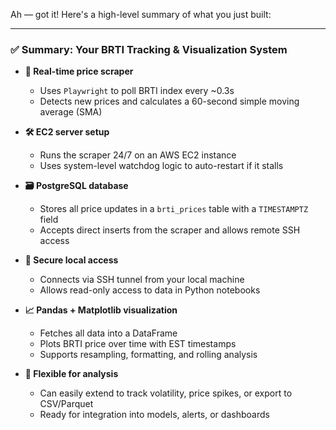 Ah — got it! Here's a high-level summary of what you just built:

---

### ✅ Summary: Your BRTI Tracking & Visualization System

* **📡 Real-time price scraper**

  * Uses `Playwright` to poll BRTI index every \~0.3s
  * Detects new prices and calculates a 60-second simple moving average (SMA)

* **🛠 EC2 server setup**

  * Runs the scraper 24/7 on an AWS EC2 instance
  * Uses system-level watchdog logic to auto-restart if it stalls

* **🗃 PostgreSQL database**

  * Stores all price updates in a `brti_prices` table with a `TIMESTAMPTZ` field
  * Accepts direct inserts from the scraper and allows remote SSH access

* **🔐 Secure local access**

  * Connects via SSH tunnel from your local machine
  * Allows read-only access to data in Python notebooks

* **📈 Pandas + Matplotlib visualization**

  * Fetches all data into a DataFrame
  * Plots BRTI price over time with EST timestamps
  * Supports resampling, formatting, and rolling analysis

* **🧠 Flexible for analysis**

  * Can easily extend to track volatility, price spikes, or export to CSV/Parquet
  * Ready for integration into models, alerts, or dashboards
